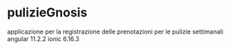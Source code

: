 # pulizieGnosis
applicazione per la registrazione delle prenotazioni per le pulizie settimanali
angular 11.2.2
ionic 6.16.3
